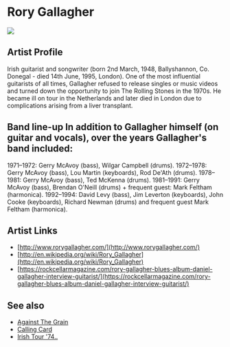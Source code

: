 # Rory Gallagher

![](../../asssets/artists/Rory_Gallagher.png)

## Artist Profile

Irish guitarist and songwriter (born 2nd March, 1948, Ballyshannon, Co. Donegal - died 14th June, 1995, London). One of the most influential guitarists of all times, Gallagher refused to release singles or music videos and turned down the opportunity to join The Rolling Stones in the 1970s. He became ill on tour in the Netherlands and later died in London due to complications arising from a liver transplant.

Band line-up
In addition to Gallagher himself (on guitar and vocals), over the years Gallagher's band included:
-
1971–1972: Gerry McAvoy (bass), Wilgar Campbell (drums).
1972–1978: Gerry McAvoy (bass), Lou Martin (keyboards), Rod De'Ath (drums).
1978–1981: Gerry McAvoy (bass), Ted McKenna (drums).
1981–1991: Gerry McAvoy (bass), Brendan O'Neill (drums) + frequent guest: Mark Feltham (harmonica).
1992–1994: David Levy (bass), Jim Leverton (keyboards), John Cooke (keyboards), Richard Newman (drums) and frequent guest Mark Feltham (harmonica).

## Artist Links

- [http://www.rorygallagher.com/](http://www.rorygallagher.com/)
- [http://en.wikipedia.org/wiki/Rory_Gallagher](http://en.wikipedia.org/wiki/Rory_Gallagher)
- [https://rockcellarmagazine.com/rory-gallagher-blues-album-daniel-gallagher-interview-guitarist/](https://rockcellarmagazine.com/rory-gallagher-blues-album-daniel-gallagher-interview-guitarist/)


## See also

- [Against The Grain](Rory_Gallagher-Against_The_Grain.md)
- [Calling Card](Rory_Gallagher-Calling_Card.md)
- [Irish Tour '74..](Rory_Gallagher-Irish_Tour_74.md)
